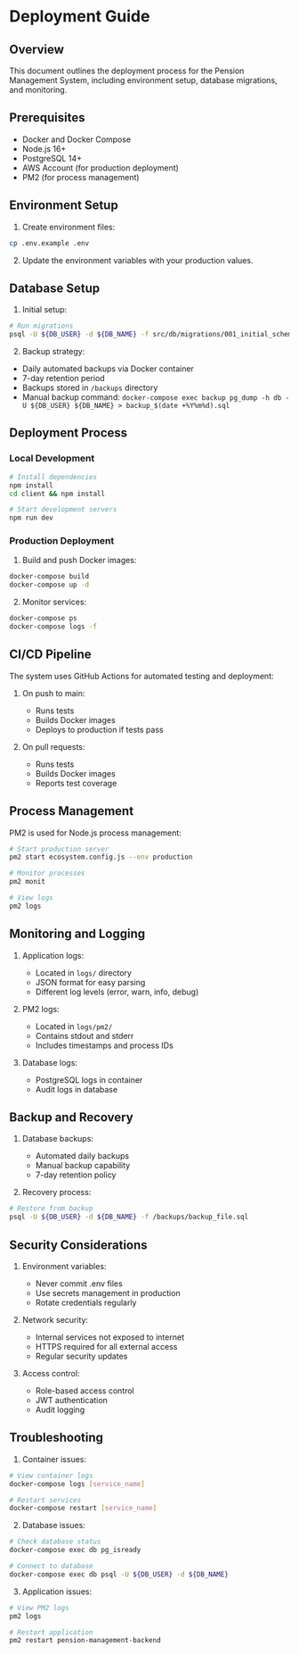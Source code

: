 # Deployment Guide

## Overview
This document outlines the deployment process for the Pension Management System, including environment setup, database migrations, and monitoring.

## Prerequisites
- Docker and Docker Compose
- Node.js 16+
- PostgreSQL 14+
- AWS Account (for production deployment)
- PM2 (for process management)

## Environment Setup

1. Create environment files:
```bash
cp .env.example .env
```

2. Update the environment variables with your production values.

## Database Setup

1. Initial setup:
```bash
# Run migrations
psql -U ${DB_USER} -d ${DB_NAME} -f src/db/migrations/001_initial_schema.sql
```

2. Backup strategy:
- Daily automated backups via Docker container
- 7-day retention period
- Backups stored in `/backups` directory
- Manual backup command: `docker-compose exec backup pg_dump -h db -U ${DB_USER} ${DB_NAME} > backup_$(date +%Y%m%d).sql`

## Deployment Process

### Local Development
```bash
# Install dependencies
npm install
cd client && npm install

# Start development servers
npm run dev
```

### Production Deployment

1. Build and push Docker images:
```bash
docker-compose build
docker-compose up -d
```

2. Monitor services:
```bash
docker-compose ps
docker-compose logs -f
```

## CI/CD Pipeline

The system uses GitHub Actions for automated testing and deployment:

1. On push to main:
   - Runs tests
   - Builds Docker images
   - Deploys to production if tests pass

2. On pull requests:
   - Runs tests
   - Builds Docker images
   - Reports test coverage

## Process Management

PM2 is used for Node.js process management:

```bash
# Start production server
pm2 start ecosystem.config.js --env production

# Monitor processes
pm2 monit

# View logs
pm2 logs
```

## Monitoring and Logging

1. Application logs:
   - Located in `logs/` directory
   - JSON format for easy parsing
   - Different log levels (error, warn, info, debug)

2. PM2 logs:
   - Located in `logs/pm2/`
   - Contains stdout and stderr
   - Includes timestamps and process IDs

3. Database logs:
   - PostgreSQL logs in container
   - Audit logs in database

## Backup and Recovery

1. Database backups:
   - Automated daily backups
   - Manual backup capability
   - 7-day retention policy

2. Recovery process:
```bash
# Restore from backup
psql -U ${DB_USER} -d ${DB_NAME} -f /backups/backup_file.sql
```

## Security Considerations

1. Environment variables:
   - Never commit .env files
   - Use secrets management in production
   - Rotate credentials regularly

2. Network security:
   - Internal services not exposed to internet
   - HTTPS required for all external access
   - Regular security updates

3. Access control:
   - Role-based access control
   - JWT authentication
   - Audit logging

## Troubleshooting

1. Container issues:
```bash
# View container logs
docker-compose logs [service_name]

# Restart services
docker-compose restart [service_name]
```

2. Database issues:
```bash
# Check database status
docker-compose exec db pg_isready

# Connect to database
docker-compose exec db psql -U ${DB_USER} -d ${DB_NAME}
```

3. Application issues:
```bash
# View PM2 logs
pm2 logs

# Restart application
pm2 restart pension-management-backend
```

